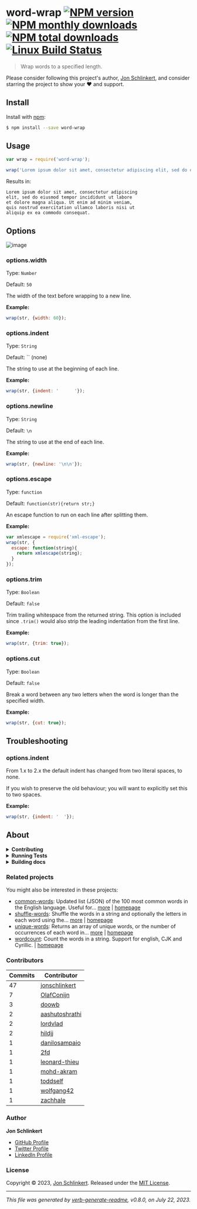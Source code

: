 # word-wrap [![NPM version](https://img.shields.io/npm/v/word-wrap.svg?style=flat)](https://www.npmjs.com/package/word-wrap) [![NPM monthly downloads](https://img.shields.io/npm/dm/word-wrap.svg?style=flat)](https://npmjs.org/package/word-wrap) [![NPM total downloads](https://img.shields.io/npm/dt/word-wrap.svg?style=flat)](https://npmjs.org/package/word-wrap) [![Linux Build Status](https://img.shields.io/travis/jonschlinkert/word-wrap.svg?style=flat&label=Travis)](https://travis-ci.org/jonschlinkert/word-wrap)

> Wrap words to a specified length.

Please consider following this project's author, [Jon Schlinkert](https://github.com/jonschlinkert), and consider starring the project to show your :heart: and support.

## Install

Install with [npm](https://www.npmjs.com/):

```sh
$ npm install --save word-wrap
```

## Usage

```js
var wrap = require('word-wrap');

wrap('Lorem ipsum dolor sit amet, consectetur adipiscing elit, sed do eiusmod tempor incididunt ut labore et dolore magna aliqua. Ut enim ad minim veniam, quis nostrud exercitation ullamco laboris nisi ut aliquip ex ea commodo consequat.');
```

Results in:

```
Lorem ipsum dolor sit amet, consectetur adipiscing
elit, sed do eiusmod tempor incididunt ut labore
et dolore magna aliqua. Ut enim ad minim veniam,
quis nostrud exercitation ullamco laboris nisi ut
aliquip ex ea commodo consequat.
```

## Options

![image](https://cloud.githubusercontent.com/assets/383994/6543728/7a381c08-c4f6-11e4-8b7d-b6ba197569c9.png)

### options.width

Type: `Number`

Default: `50`

The width of the text before wrapping to a new line.

**Example:**

```js
wrap(str, {width: 60});
```

### options.indent

Type: `String`

Default: `` (none)

The string to use at the beginning of each line.

**Example:**

```js
wrap(str, {indent: '      '});
```

### options.newline

Type: `String`

Default: `\n`

The string to use at the end of each line.

**Example:**

```js
wrap(str, {newline: '\n\n'});
```

### options.escape

Type: `function`

Default: `function(str){return str;}`

An escape function to run on each line after splitting them.

**Example:**

```js
var xmlescape = require('xml-escape');
wrap(str, {
  escape: function(string){
    return xmlescape(string);
  }
});
```

### options.trim

Type: `Boolean`

Default: `false`

Trim trailing whitespace from the returned string. This option is included since `.trim()` would also strip the leading indentation from the first line.

**Example:**

```js
wrap(str, {trim: true});
```

### options.cut

Type: `Boolean`

Default: `false`

Break a word between any two letters when the word is longer than the specified width.

**Example:**

```js
wrap(str, {cut: true});
```

## Troubleshooting

### options.indent

From 1.x to 2.x the default indent has changed from two literal spaces, to none.

If you wish to preserve the old behaviour; you will want to explicitly set this to two spaces.

**Example:**

```js
wrap(str, {indent: '  '});
```

## About

<details>
<summary><strong>Contributing</strong></summary>

Pull requests and stars are always welcome. For bugs and feature requests, [please create an issue](../../issues/new).

</details>

<details>
<summary><strong>Running Tests</strong></summary>

Running and reviewing unit tests is a great way to get familiarized with a library and its API. You can install dependencies and run tests with the following command:

```sh
$ npm install && npm test
```

</details>

<details>
<summary><strong>Building docs</strong></summary>

_(This project's readme.md is generated by [verb](https://github.com/verbose/verb-generate-readme), please don't edit the readme directly. Any changes to the readme must be made in the [.verb.md](.verb.md) readme template.)_

To generate the readme, run the following command:

```sh
$ npm install -g verbose/verb#dev verb-generate-readme && verb
```

</details>

### Related projects

You might also be interested in these projects:

* [common-words](https://www.npmjs.com/package/common-words): Updated list (JSON) of the 100 most common words in the English language. Useful for… [more](https://github.com/jonschlinkert/common-words) | [homepage](https://github.com/jonschlinkert/common-words "Updated list (JSON) of the 100 most common words in the English language. Useful for excluding these words from arrays.")
* [shuffle-words](https://www.npmjs.com/package/shuffle-words): Shuffle the words in a string and optionally the letters in each word using the… [more](https://github.com/jonschlinkert/shuffle-words) | [homepage](https://github.com/jonschlinkert/shuffle-words "Shuffle the words in a string and optionally the letters in each word using the Fisher-Yates algorithm. Useful for creating test fixtures, benchmarking samples, etc.")
* [unique-words](https://www.npmjs.com/package/unique-words): Returns an array of unique words, or the number of occurrences of each word in… [more](https://github.com/jonschlinkert/unique-words) | [homepage](https://github.com/jonschlinkert/unique-words "Returns an array of unique words, or the number of occurrences of each word in a string or list.")
* [wordcount](https://www.npmjs.com/package/wordcount): Count the words in a string. Support for english, CJK and Cyrillic. | [homepage](https://github.com/jonschlinkert/wordcount "Count the words in a string. Support for english, CJK and Cyrillic.")

### Contributors

| **Commits** | **Contributor** |  
| --- | --- |  
| 47 | [jonschlinkert](https://github.com/jonschlinkert) |  
| 7  | [OlafConijn](https://github.com/OlafConijn) |  
| 3  | [doowb](https://github.com/doowb) |  
| 2  | [aashutoshrathi](https://github.com/aashutoshrathi) |  
| 2  | [lordvlad](https://github.com/lordvlad) |  
| 2  | [hildjj](https://github.com/hildjj) |  
| 1  | [danilosampaio](https://github.com/danilosampaio) |  
| 1  | [2fd](https://github.com/2fd) |  
| 1  | [leonard-thieu](https://github.com/leonard-thieu) |  
| 1  | [mohd-akram](https://github.com/mohd-akram) |  
| 1  | [toddself](https://github.com/toddself) |  
| 1  | [wolfgang42](https://github.com/wolfgang42) |  
| 1  | [zachhale](https://github.com/zachhale) |  

### Author

**Jon Schlinkert**

* [GitHub Profile](https://github.com/jonschlinkert)
* [Twitter Profile](https://twitter.com/jonschlinkert)
* [LinkedIn Profile](https://linkedin.com/in/jonschlinkert)

### License

Copyright © 2023, [Jon Schlinkert](https://github.com/jonschlinkert).
Released under the [MIT License](LICENSE).

***

_This file was generated by [verb-generate-readme](https://github.com/verbose/verb-generate-readme), v0.8.0, on July 22, 2023._
